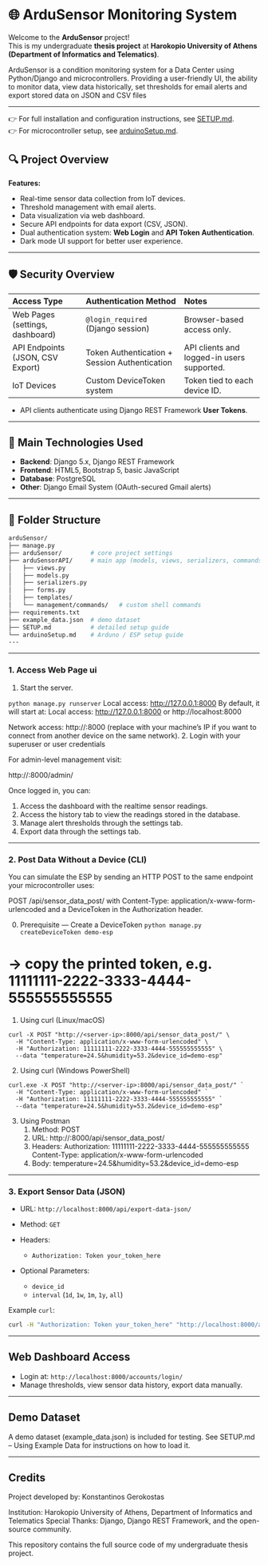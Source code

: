 # 🌐 ArduSensor Monitoring System

Welcome to the **ArduSensor** project!  
This is my undergraduate **thesis project** at **Harokopio University of Athens (Department of Informatics and Telematics)**.  

ArduSensor is a condition monitoring system for a Data Center using Python/Django and microcontrollers. Providing a user-friendly UI, the ability to monitor data, view data historically, set thresholds for email alerts and export stored data on JSON and CSV files

---

👉 For full installation and configuration instructions, see [SETUP.md](SETUP.md).  
👉 For microcontroller setup, see [arduinoSetup.md](arduinoSetup.md).  



## 🔍 Project Overview

**Features:**

* Real-time sensor data collection from IoT devices.
* Threshold management with email alerts.
* Data visualization via web dashboard.
* Secure API endpoints for data export (CSV, JSON).
* Dual authentication system: **Web Login** and **API Token Authentication**.
* Dark mode UI support for better user experience.

---

## 🛡️ Security Overview

| Access Type                      | Authentication Method                         | Notes                                      |
| :------------------------------- | :-------------------------------------------- | :----------------------------------------- |
| Web Pages (settings, dashboard)  | `@login_required` (Django session)            | Browser-based access only.                 |
| API Endpoints (JSON, CSV Export) | Token Authentication + Session Authentication | API clients and logged-in users supported. |
| IoT Devices                      | Custom DeviceToken system                     | Token tied to each device ID.              |
  
* API clients authenticate using Django REST Framework **User Tokens**.

---

## 🔢 Main Technologies Used

* **Backend**: Django 5.x, Django REST Framework
* **Frontend**: HTML5, Bootstrap 5, basic JavaScript
* **Database**: PostgreSQL
* **Other**: Django Email System (OAuth-secured Gmail alerts)

---

## 📂 Folder Structure

```bash
arduSensor/
├── manage.py
├── arduSensor/        # core project settings
├── arduSensorAPI/     # main app (models, views, serializers, commands)
│   ├── views.py
│   ├── models.py
│   ├── serializers.py
│   ├── forms.py
│   ├── templates/
│   └── management/commands/   # custom shell commands
├── requirements.txt
├── example_data.json  # demo dataset
├── SETUP.md           # detailed setup guide
└── arduinoSetup.md    # Arduno / ESP setup guide
---
```

---

### 1. Access Web Page ui

1. Start the server.

```python manage.py runserver```
Local access: http://127.0.0.1:8000
By default, it will start at:
Local access: http://127.0.0.1:8000 or http://localhost:8000

Network access: http://<server-ip>:8000
 (replace <server-ip> with your machine’s IP if you want to connect from another device on the same network).
2. Login with your superuser or user credentials

For admin-level management visit:

http://<server-ip>:8000/admin/

Once logged in, you can:
1. Access the dashboard with the realtime sensor readings.
2. Access the history tab to view the readings stored in the database.
3. Manage alert thresholds through the settings tab.
4. Export data through the settings tab.
   
---

### 2. Post Data Without a Device (CLI)

You can simulate the ESP by sending an HTTP POST to the same endpoint your microcontroller uses:

POST /api/sensor_data_post/ with Content-Type: application/x-www-form-urlencoded and a DeviceToken in the Authorization header.

0. Prerequisite — Create a DeviceToken
```python manage.py createDeviceToken demo-esp```
# → copy the printed token, e.g. 11111111-2222-3333-4444-555555555555

1. Using curl (Linux/macOS)
```
curl -X POST "http://<server-ip>:8000/api/sensor_data_post/" \
  -H "Content-Type: application/x-www-form-urlencoded" \
  -H "Authorization: 11111111-2222-3333-4444-555555555555" \
  --data "temperature=24.5&humidity=53.2&device_id=demo-esp"
```

2. Using curl (Windows PowerShell)

```
curl.exe -X POST "http://<server-ip>:8000/api/sensor_data_post/" `
  -H "Content-Type: application/x-www-form-urlencoded" `
  -H "Authorization: 11111111-2222-3333-4444-555555555555" `
  --data "temperature=24.5&humidity=53.2&device_id=demo-esp"
```

3. Using Postman
   1. Method: POST
   2. URL: http://<server-ip>:8000/api/sensor_data_post/
   3. Headers: Authorization: 11111111-2222-3333-4444-555555555555 Content-Type: application/x-www-form-urlencoded
   4. Body: temperature=24.5&humidity=53.2&device_id=demo-esp
  
---

### 3. Export Sensor Data (JSON)

* URL: `http://localhost:8000/api/export-data-json/`
* Method: `GET`
* Headers:

  * `Authorization: Token your_token_here`
* Optional Parameters:

  * `device_id`
  * `interval` (`1d`, `1w`, `1m`, `1y`, `all`)

Example `curl`:

```bash
curl -H "Authorization: Token your_token_here" "http://localhost:8000/api/export-data-json/?device_id=sensor01&interval=1w"
```

---

## Web Dashboard Access

* Login at: `http://localhost:8000/accounts/login/`
* Manage thresholds, view sensor data history, export data manually.

---

## Demo Dataset

A demo dataset (example_data.json) is included for testing.
See SETUP.md – Using Example Data
 for instructions on how to load it.
 
---

## Credits

Project developed by: Konstantinos Gerokostas

Institution: Harokopio University of Athens, Department of Informatics and Telematics
Special Thanks: Django, Django REST Framework, and the open-source community.

This repository contains the full source code of my undergraduate thesis project.
